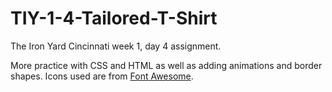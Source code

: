 # TIY-1-4-Tailored-T-Shirt

The Iron Yard Cincinnati week 1, day 4 assignment.

More practice with CSS and HTML as well as adding animations and border shapes.  Icons used are from [Font Awesome](www.fontawesome.io).  